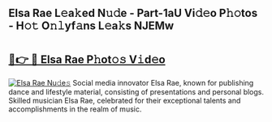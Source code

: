 ## Elsa Rae L𝚎a𝚔ed N𝚞𝚍e - Part-1aU Vi𝚍𝚎o P𝚑𝚘tos - H𝚘𝚝 O𝚗𝚕yf𝚊ns L𝚎a𝚔s NJEMw

# <h2><a href="http://kfcz6l.oniu.top/?m=Elsa+Rae">🔗👉 🔴 Elsa Rae P𝚑ot𝚘𝚜 V𝚒d𝚎o</a></h2>

[![Elsa Rae Nu𝚍e𝚜](https://i.imgur.com/0qMVB7G.gif)](http://kfcz6l.oniu.top/?m=Elsa+Rae)
Social media innovator Elsa Rae, known for publishing dance and lifestyle material, consisting of presentations and personal blogs. Skilled musician Elsa Rae, celebrated for their exceptional talents and accomplishments in the realm of music.  
